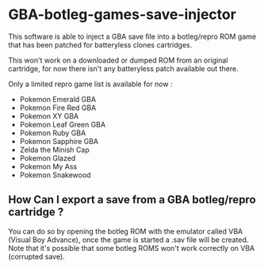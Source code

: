 # GBA-botleg-games-save-injector

This software is able to inject a GBA save file into a botleg/repro ROM game that has been patched for batteryless clones cartridges.

This won't work on a downloaded or dumped ROM from an original cartridge, for now there isn't any batteryless patch available out there.


Only a limited repro game list is available for now :

* Pokemon Emerald GBA
* Pokemon Fire Red GBA
* Pokemon XY GBA
* Pokemon Leaf Green GBA
* Pokemon Ruby GBA
* Pokemon Sapphire GBA 
* Zelda the Minish Cap
* Pokemon Glazed
* Pokemon My Ass
* Pokemon Snakewood  



## How Can I export a save from a GBA botleg/repro cartridge ?

You can do so by opening the botleg ROM with the emulator called VBA (Visual Boy Advance), once the game is started a .sav file will be created.
Note that it's possible that some botleg ROMS won't work correctly on VBA (corrupted save).
